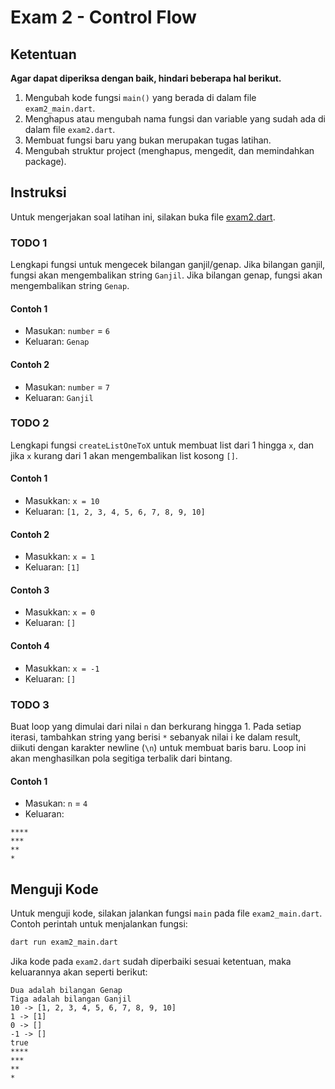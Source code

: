 # Exam 2 - Control Flow

## Ketentuan

**Agar dapat diperiksa dengan baik, hindari beberapa hal berikut.**

1. Mengubah kode fungsi `main()` yang berada di dalam file `exam2_main.dart`.
2. Menghapus atau mengubah nama fungsi dan variable yang sudah ada di dalam file `exam2.dart`.
3. Membuat fungsi baru yang bukan merupakan tugas latihan.
4. Mengubah struktur project (menghapus, mengedit, dan memindahkan package).

## Instruksi

Untuk mengerjakan soal latihan ini, silakan buka file [exam2.dart](./exam2.dart).

### TODO 1

Lengkapi fungsi untuk mengecek bilangan ganjil/genap. Jika bilangan ganjil, fungsi akan mengembalikan string `Ganjil`.
Jika bilangan genap, fungsi akan mengembalikan string `Genap`.

#### Contoh 1

- Masukan: `number` = `6`
- Keluaran: `Genap`

#### Contoh 2

- Masukan: `number` = `7`
- Keluaran: `Ganjil`

### TODO 2

Lengkapi fungsi `createListOneToX` untuk membuat list dari 1 hingga `x`, dan jika `x` kurang dari 1 akan mengembalikan
list kosong `[]`.

#### Contoh 1

- Masukkan: `x = 10`
- Keluaran: `[1, 2, 3, 4, 5, 6, 7, 8, 9, 10]`

#### Contoh 2

- Masukkan: `x = 1`
- Keluaran: `[1]`

#### Contoh 3

- Masukkan: `x = 0`
- Keluaran: `[]`

#### Contoh 4

- Masukkan: `x = -1`
- Keluaran: `[]`

### TODO 3

Buat loop yang dimulai dari nilai `n` dan berkurang hingga 1. Pada setiap iterasi, tambahkan string yang berisi `*`
sebanyak nilai i ke dalam result, diikuti dengan karakter newline (`\n`) untuk membuat baris baru. Loop ini akan
menghasilkan pola segitiga terbalik dari bintang.

#### Contoh 1

- Masukan: `n` = `4`
- Keluaran:

```text
****
***
**
*
```

## Menguji Kode

Untuk menguji kode, silakan jalankan fungsi `main` pada file `exam2_main.dart`. Contoh perintah
untuk menjalankan fungsi:

```bash
dart run exam2_main.dart
```

Jika kode pada `exam2.dart` sudah diperbaiki sesuai ketentuan, maka keluarannya akan seperti berikut:

```console
Dua adalah bilangan Genap
Tiga adalah bilangan Ganjil
10 -> [1, 2, 3, 4, 5, 6, 7, 8, 9, 10]
1 -> [1]
0 -> []
-1 -> []
true
****
***
**
*
```

